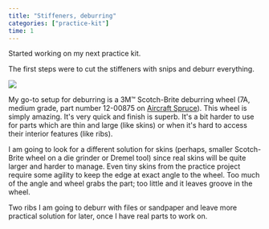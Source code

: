 ```yaml
---
title: "Stiffeners, deburring"
categories: ["practice-kit"]
time: 1
---
```


Started working on my next practice kit.

<!-- more -->

The first steps were to cut the stiffeners with snips and deburr everything.

![](0-practice-kit-1.jpeg?nf_resize=smartcrop&w=480&h=360)

My go-to setup for deburring is a 3M™ Scotch-Brite deburring wheel (7A, medium grade, part number 12-00875 on [Aircraft Spruce](https://www.aircraftspruce.com/)). This wheel is simply amazing. It's very quick and finish is superb. It's a bit harder to use for parts which are thin and large (like skins) or when it's hard to access their interior features (like ribs).

I am going to look for a different solution for skins (perhaps, smaller Scotch-Brite wheel on a die grinder or Dremel tool) since real skins will be quite larger and harder to manage. Even tiny skins from the practice project require some agility to keep the edge at exact angle to the wheel. Too much of the angle and wheel grabs the part; too little and it leaves groove in the wheel.

Two ribs I am going to deburr with files or sandpaper and leave more practical solution for later, once I have real parts to work on.